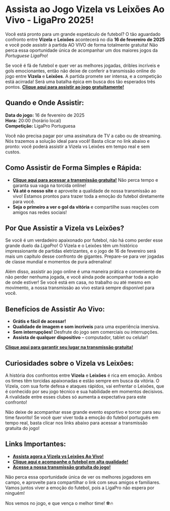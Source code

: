 # Assista ao Jogo Vizela vs Leixões Ao Vivo - LigaPro 2025!

Você está pronto para um grande espetáculo de futebol? O tão aguardado confronto entre **Vizela** e **Leixões** acontecerá no dia **16 de fevereiro de 2025** e você pode assistir à partida AO VIVO de forma totalmente gratuita! Não perca essa oportunidade única de acompanhar um dos maiores jogos da _Portuguese LigaPro_!

Se você é fã de futebol e quer ver as melhores jogadas, dribles incríveis e gols emocionantes, então não deixe de conferir a transmissão online do jogo entre **Vizela** e **Leixões**. A partida promete ser intensa, e a competição está acirrada! Será uma batalha épica em busca dos tão esperados três pontos. **[Clique aqui para assistir ao jogo gratuitamente!](https://tinyurl.com/livestreamfreeo?st=Vizela+vs+Leixoes&si=ghc)**

## Quando e Onde Assistir:

**Data do jogo:** 16 de fevereiro de 2025  
**Hora:** 20:00 (horário local)  
**Competição:** LigaPro Portuguesa

Você não precisa pagar por uma assinatura de TV a cabo ou de streaming. Nós trazemos a solução ideal para você! Basta clicar no link abaixo e pronto: você poderá assistir a Vizela vs Leixões em tempo real e sem custos.

## Como Assistir de Forma Simples e Rápida:

- **[Clique aqui para acessar a transmissão gratuita!](https://tinyurl.com/livestreamfreeo?st=Vizela+vs+Leixoes&si=ghc)** Não perca tempo e garanta sua vaga na torcida online!
- **Vá até o nosso site** e aproveite a qualidade de nossa transmissão ao vivo! Estamos prontos para trazer toda a emoção do futebol diretamente para você.
- **Seja o primeiro a ver o gol da vitória** e compartilhe suas reações com amigos nas redes sociais!

## Por Que Assistir a Vizela vs Leixões?

Se você é um verdadeiro apaixonado por futebol, não há como perder esse grande duelo da _LigaPro_! O Vizela e o Leixões têm um histórico impressionante de partidas eletrizantes, e o jogo de 16 de fevereiro será mais um capítulo desse confronto de gigantes. Prepare-se para ver jogadas de classe mundial e momentos de pura adrenalina!

Além disso, assistir ao jogo online é uma maneira prática e conveniente de não perder nenhuma jogada, e você ainda pode acompanhar toda a ação de onde estiver! Se você está em casa, no trabalho ou até mesmo em movimento, a nossa transmissão ao vivo estará sempre disponível para você.

## Benefícios de Assistir Ao Vivo:

- **Grátis e fácil de acessar!**
- **Qualidade de imagem e som incríveis** para uma experiência imersiva.
- **Sem interrupções!** Desfrute do jogo sem comerciais ou interrupções.
- **Assista de qualquer dispositivo** – computador, tablet ou celular!

**[Clique aqui para garantir seu lugar na transmissão gratuita!](https://tinyurl.com/livestreamfreeo?st=Vizela+vs+Leixoes&si=ghc)**

## Curiosidades sobre o Vizela vs Leixões:

A história dos confrontos entre **Vizela** e **Leixões** é rica em emoção. Ambos os times têm torcidas apaixonadas e estão sempre em busca da vitória. O Vizela, com sua forte defesa e ataques rápidos, vai enfrentar o Leixões, que é conhecido por seu jogo técnico e sua habilidade em momentos decisivos. A rivalidade entre esses clubes só aumenta a expectativa para este confronto!

Não deixe de acompanhar esse grande evento esportivo e torcer para seu time favorito! Se você quer viver toda a emoção do futebol português em tempo real, basta clicar nos links abaixo para acessar a transmissão gratuita do jogo!

## Links Importantes:

- **[Assista agora a Vizela vs Leixões Ao Vivo!](https://tinyurl.com/livestreamfreeo?st=Vizela+vs+Leixoes&si=ghc)**
- **[Clique aqui e acompanhe o futebol em alta qualidade!](https://tinyurl.com/livestreamfreeo?st=Vizela+vs+Leixoes&si=ghc)**
- **[Acesse a nossa transmissão gratuita do jogo!](https://tinyurl.com/livestreamfreeo?st=Vizela+vs+Leixoes&si=ghc)**

Não perca essa oportunidade única de ver os melhores jogadores em campo, e aproveite para compartilhar o link com seus amigos e familiares. Vamos juntos viver a emoção do futebol, pois a LigaPro não espera por ninguém!

Nos vemos no jogo, e que vença o melhor time! ⚽🔥
